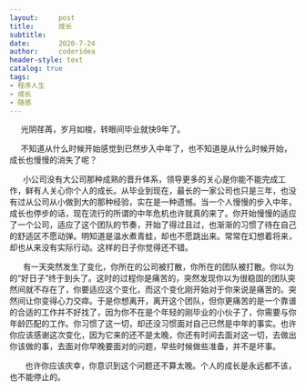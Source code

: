 ```yaml
---
layout:     post
title:      成长
subtitle:   
date:       2020-7-24
author:     coderidea
header-style: text
catalog: true
tags:
- 程序人生
- 成长
- 随感
--- 
```

<p>     光阴荏苒，岁月如梭，转眼间毕业就快9年了。</p>

<p>     不知道从什么时候开始感觉到已然步入中年了，也不知道是从什么时候开始，成长也慢慢的消失了呢？</p>

<p>      小公司没有大公司那种成熟的晋升体系，领导更多的关心是你能不能完成工作，鲜有人关心你个人的成长。从毕业到现在，最长的一家公司也只是三年，也没有过从公司从小做到大的那种经验，实在是一种遗憾。当一个人慢慢的步入中年，成长也停步的话，现在流行的所谓的中年危机也许就真的来了。你开始慢慢的适应了一个公司，适应了这个团队的节奏，开始了得过且过，也渐渐的习惯了待在自己的舒适区不愿动弹。明知道是温水煮青蛙，却也不愿跳出来。常常在幻想着将来，却也从来没有实际行动。这样的日子你觉得还不错。</p>

<p>      有一天突然发生了变化，你所在的公司被打散，你所在的团队被打散。你以为的“好日子”终于到头了。这时的过程你是痛苦的，突然发现你以为很稳固的团队突然间就不存在了，你要适应这个变化，而这个变化刚开始对于你来说是痛苦的。突然间让你变得心力交瘁。于是你想离开，离开这个团队，但你更痛苦的是一个靠谱的合适的工作并不好找了，因为你不在是个年轻的刚毕业的小伙子了，你需要与你年龄匹配的工作。你习惯了这一切，却还没习惯面对自己已然是中年的事实。也许你应该感谢这次变化，因为它来的还不是太晚，你还有时间去面对这一切，去做出你该做的事，去面对你早晚要面对的问题，早些时候做些准备，并不是坏事。</p>

<p>       也许你应该庆幸，你意识到这个问题还不算太晚。个人的成长是永远都不该，也不能停止的。</p>